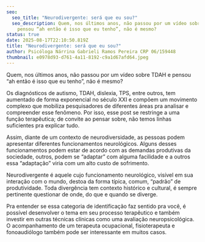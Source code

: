 ```yaml
---
seo:
  seo_title: "Neurodivergente: será que eu sou?"
  seo_description: Quem, nos últimos anos, não passou por um vídeo sobre TDAH e
    pensou “ah então é isso que eu tenho”, não é mesmo?
status: true
date: 2025-08-17T22:10:50.819Z
title: "Neurodivergente: será que eu sou?"
author: Psicóloga Nárrina Gabrieli Ramos Pereira CRP 06/159448
thumbnail: e0978d93-d761-4a11-8192-c9a1d67afd64.jpeg
---
```

Quem, nos últimos anos, não passou por um vídeo sobre TDAH e pensou “ah então é isso que eu tenho”, não é mesmo? 

Os diagnósticos de autismo, TDAH, dislexia, TPS, entre outros, tem aumentado de forma exponencial no século XXI e compõem um movimento complexo que mobiliza pesquisadores de diferentes áreas pra analisar e compreender esse fenômeno. Por isso, esse post se restringe a uma função terapêutica; de convite ao pensar sobre, não temos linhas suficientes pra explicar tudo.

Assim, diante de um contexto de neurodiversidade, as pessoas podem apresentar diferentes funcionamentos neurológicos. Alguns desses funcionamentos podem estar de acordo com as demandas produtivas da sociedade, outros, podem se “adaptar” com alguma facilidade e a outros essa “adaptação” viria com um alto custo de sofrimento.

Neurodivergente é aquele cujo funcionamento neurológico, visível em sua interação com o mundo, destoa da forma típica, comum, “padrão” de produtividade. Toda divergência tem contexto histórico e cultural, é sempre pertinente questionar de onde, do que e quando se diverge.

Pra entender se essa categoria de identificação faz sentido pra você, é possível desenvolver o tema em seu processo terapêutico e também investir em outras técnicas clínicas como uma avaliação neuropsicológica. O acompanhamento de um terapeuta ocupacional, fisioterapeuta e fonoaudiólogo também pode ser interessante em muitos casos.
